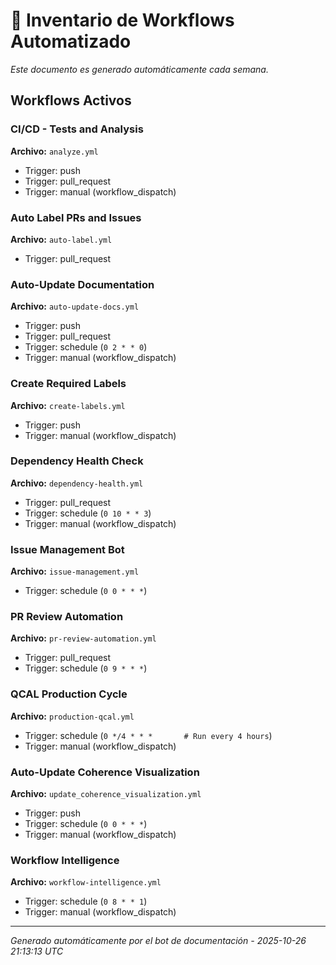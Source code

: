 # 🔄 Inventario de Workflows Automatizado

*Este documento es generado automáticamente cada semana.*

## Workflows Activos

### CI/CD - Tests and Analysis

**Archivo:** `analyze.yml`

- Trigger: push
- Trigger: pull_request
- Trigger: manual (workflow_dispatch)

### Auto Label PRs and Issues

**Archivo:** `auto-label.yml`

- Trigger: pull_request

### Auto-Update Documentation

**Archivo:** `auto-update-docs.yml`

- Trigger: push
- Trigger: pull_request
- Trigger: schedule (`0 2 * * 0`)
- Trigger: manual (workflow_dispatch)

### Create Required Labels

**Archivo:** `create-labels.yml`

- Trigger: push
- Trigger: manual (workflow_dispatch)

### Dependency Health Check

**Archivo:** `dependency-health.yml`

- Trigger: pull_request
- Trigger: schedule (`0 10 * * 3`)
- Trigger: manual (workflow_dispatch)

### Issue Management Bot

**Archivo:** `issue-management.yml`

- Trigger: schedule (`0 0 * * *`)

### PR Review Automation

**Archivo:** `pr-review-automation.yml`

- Trigger: pull_request
- Trigger: schedule (`0 9 * * *`)

### QCAL Production Cycle

**Archivo:** `production-qcal.yml`

- Trigger: schedule (`0 */4 * * *       # Run every 4 hours`)
- Trigger: manual (workflow_dispatch)

### Auto-Update Coherence Visualization

**Archivo:** `update_coherence_visualization.yml`

- Trigger: push
- Trigger: schedule (`0 0 * * *`)
- Trigger: manual (workflow_dispatch)

### Workflow Intelligence

**Archivo:** `workflow-intelligence.yml`

- Trigger: schedule (`0 8 * * 1`)
- Trigger: manual (workflow_dispatch)

---
*Generado automáticamente por el bot de documentación - 2025-10-26 21:13:13 UTC*
